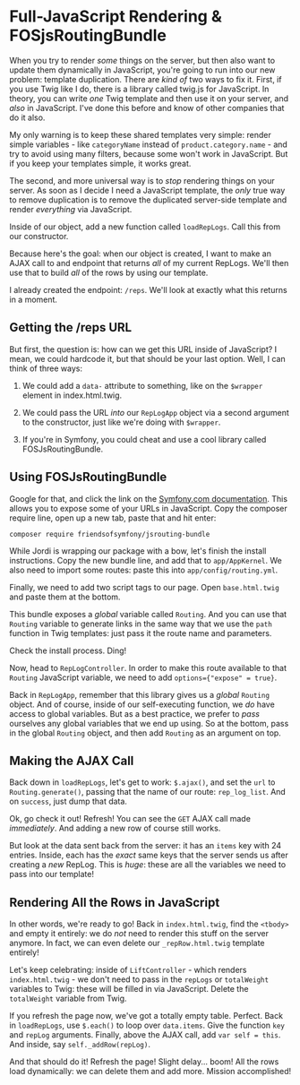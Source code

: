 # Full-JavaScript Rendering & FOSjsRoutingBundle

When you try to render *some* things on the server, but then also want to update them
dynamically in JavaScript, you're going to run into our new problem: template duplication.
There are *kind of* two ways to fix it. First, if you use Twig like I do, there is
a library called twig.js for JavaScript. In theory, you can write *one* Twig template
and then use it on your server, and *also* in JavaScript. I've done this before and
know of other companies that do it also.

My only warning is to keep these shared templates very simple: render simple variables -
like `categoryName` instead of `product.category.name` - and try to avoid using many
filters, because some won't work in JavaScript. But if you keep your templates simple,
it works great.

The second, and more universal way is to *stop* rendering things on your server.
As soon as I decide I need a JavaScript template, the *only* true way to remove
duplication is to remove the duplicated server-side template and render *everything*
via JavaScript.

Inside of our object, add a new function called `loadRepLogs`. Call this from our
constructor.

Because here's the goal: when our object is created, I want to make an AJAX call
to and endpoint that returns *all* of my current RepLogs. We'll then use that to
build *all* of the rows by using our template.

I already created the endpoint: `/reps`. We'll look at exactly what this returns
in a moment.

## Getting the /reps URL

But first, the question is: how can we get this URL inside of JavaScript? I mean,
we could hardcode it, but that should be your last option. Well, I can think of
three ways:

1. We could add a `data-` attribute to something, like on the `$wrapper` element
   in index.html.twig.

2. We could pass the URL *into* our `RepLogApp` object via a second argument
   to the constructor, just like we're doing with `$wrapper`.

3. If you're in Symfony, you could cheat and use a cool library called FOSJsRoutingBundle.

## Using FOSJsRoutingBundle

Google for that, and click the link on the
[Symfony.com documentation](https://symfony.com/doc/master/bundles/FOSJsRoutingBundle/index.html).
This allows you to expose some of your URLs in JavaScript. Copy the composer require
line, open up a new tab, paste that and hit enter:

```terminal
composer require friendsofsymfony/jsrouting-bundle
```

While Jordi is wrapping our package with a bow, let's finish the install instructions.
Copy the new bundle line, and add that to `app/AppKernel`. We also need to import
some routes: paste this into `app/config/routing.yml`. 

Finally, we need to add two script tags to our page. Open `base.html.twig` and paste
them at the bottom.

This bundle exposes a *global* variable called `Routing`. And you can use that `Routing`
variable to generate links in the same way that we use the `path` function in Twig
templates: just pass it the route name and parameters.

Check the install process. Ding!

Now, head to `RepLogController`. In order to make this route available to that `Routing`
JavaScript variable, we need to add `options={"expose" = true}`.

Back in `RepLogApp`, remember that this library gives us a *global* `Routing` object.
And of course, inside of our self-executing function, we *do* have access to global
variables. But as a best practice, we prefer to *pass* ourselves any global variables
that we end up using. So at the bottom, pass in the global `Routing` object, and
then add `Routing` as an argument on top.

## Making the AJAX Call

Back down in `loadRepLogs`, let's get to work: `$.ajax()`, and set the `url` to
`Routing.generate()`, passing that the name of our route: `rep_log_list`. And on
`success`, just dump that data.

Ok, go check it out! Refresh! You can see the `GET` AJAX call made *immediately*.
And adding a new row of course still works.

But look at the data sent back from the server: it has an `items` key with 24 entries.
Inside, each has the *exact* same keys that the server sends us after creating
a *new* RepLog. This is *huge*: these are all the variables we need to pass into
our template!

## Rendering All the Rows in JavaScript

In other words, we're ready to go! Back in `index.html.twig`, find the `<tbody>`
and empty it entirely: we do *not* need to render this stuff on the server anymore.
In fact, we can even delete our `_repRow.html.twig` template entirely!

Let's keep celebrating: inside of `LiftController` - which renders `index.html.twig` -
we don't need to pass in the `repLogs` or `totalWeight` variables to Twig: these
will be filled in via JavaScript. Delete the `totalWeight` variable from Twig.

If you refresh the page now, we've got a totally empty table. Perfect. Back in `loadRepLogs`,
use `$.each()` to loop over `data.items`. Give the function `key` and `repLog` arguments.
Finally, above the AJAX call, add `var self = this`. And inside, say `self._addRow(repLog)`.

And that should do it! Refresh the page! Slight delay... boom! All the rows load
dynamically: we can delete them and add more. Mission accomplished!
